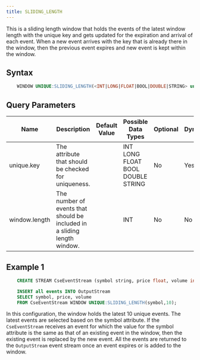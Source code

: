 ```yaml
---
title: SLIDING_LENGTH
---
```


This is a sliding length window that holds the events of the latest window length with the unique key and gets updated for the expiration and arrival of each event. When a new event arrives with the key that is already there in the window, then the previous event expires and new event is kept within the window.

## Syntax

```sql
    WINDOW UNIQUE:SLIDING_LENGTH(<INT|LONG|FLOAT|BOOL|DOUBLE|STRING> unique.key, <INT> window.length)
```

## Query Parameters

| Name          | Description      | Default Value | Possible Data Types | Optional | Dynamic |
|---------------|------------------|---------------|-------------------|----------|---------|
| unique.key    | The attribute that should be checked for uniqueness.       | | INT LONG FLOAT BOOL DOUBLE STRING | No       | Yes     |
| window.length | The number of events that should be included in a sliding length window. | | INT   | No       | No      |

## Example 1

```sql
    CREATE STREAM CseEventStream (symbol string, price float, volume int)

    INSERT all events INTO OutputStream
    SELECT symbol, price, volume
    FROM CseEventStream WINDOW UNIQUE:SLIDING_LENGTH(symbol,10);
```

In this configuration, the window holds the latest 10 unique events. The latest events are selected based on the symbol attribute. If the `CseEventStream` receives an event for which the value for the symbol attribute is the same as that of an existing event in the window, then the existing event is replaced by the new event. All the events are returned to the `OutputStream` event stream once an event expires or is added to the window.
